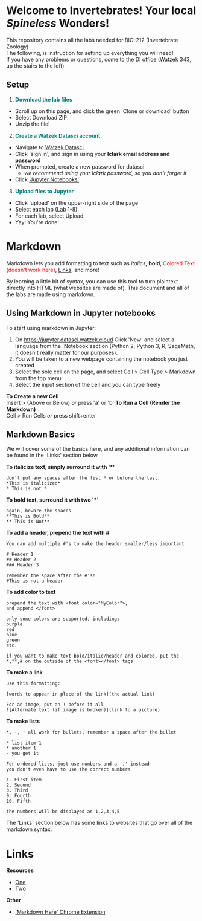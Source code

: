 Welcome to Invertebrates! Your local *Spineless* Wonders!  
=========================================================
This repository contains all the labs needed for BIO-212 (Invertebrate Zoology)  
The following, is instruction for setting up everything you will need!  
If you have any problems or questions, come to the DI office (Watzek 343, up the stairs to the left)

## Setup
1. **<font color="teal">Download the lab files</font>**
  - Scroll up on this page, and click the green 'Clone or download' button
  - Select Download ZIP
  - Unzip the file!  


2. **<font color="teal">Create a Watzek Datasci account</font>**
  - Navigate to [Watzek Datasci](https://datasci.watzek.cloud)
  - Click 'sign in', and sign in using your **lclark email address and password**  
  - When prompted, create a new password for datasci
      - *we recommend using your lclark password, so you don't forget it*
  - Click ['Jupyter Notebooks'](https://jupyter.datasci.watzek.cloud)  


3. **<font color="teal">Upload files to Jupyter</font>**
  - Click 'upload' on the upper-right side of the page
  - Select each lab (Lab 1-8)
  - For each lab, select Upload
  - Yay! You're done!  



Markdown
=====================================
Markdown lets you add formatting to text such as *italics*, **bold**, <font color="red">Colored Text (doesn't work here)</font>, [Links](https://www.youtube.com/watch?v=dQw4w9WgXcQ), and more!

By learning a little bit of syntax, you can use this tool to turn plaintext directly into HTML (what websites are made of). This document and all of the labs are made using markdown.

## Using Markdown in Jupyter notebooks  
To start using markdown in Jupyter:
1. On https://jupyter.datasci.watzek.cloud Click 'New' and select a language from the 'Notebook'section (Python 2, Python 3, R, SageMath, it doesn't really matter for our purposes).
2. You will be taken to a new webpage containing the notebook you just created
3. Select the sole cell on the page, and select Cell > Cell Type > Markdown from the top menu
4. Select the input section of the cell and you can type freely

**To Create a new Cell**  
Insert > (Above or Below) *or* press 'a' or 'b'
**To Run a Cell (Render the Markdown)**  
Cell > Run Cells *or* press shift+enter

## Markdown Basics  
We will cover some of the basics here, and any additional information can be found in the 'Links' section below.

**To italicize text, simply surround it with '*'**
```
don't put any spaces after the fist * or before the last,
*This is italicized*
* This is not *
```

**To bold text, surround it with two '*'**
```
again, beware the spaces
**This is Bold**
** This is Not**
```

**To add a header, prepend the text with #**
```
You can add multiple #'s to make the header smaller/less important

# Header 1
## Header 2
### Header 3

remember the space after the #'s!
#This is not a header
```


**To add color to text**
```
prepend the text with <font color="MyColor">,
and append </font>

only some colors are supported, including:
purple
red
blue
green
etc.

if you want to make text bold/italic/header and colored, put the *,**,# on the outside of the <font></font> tags
```

**To make a link**
```
use this formatting:

[words to appear in place of the link](the actual link)

For an image, put an ! before it all
![Alternate text (if image is broken)](link to a picture)
```

**To make lists**
```
*, -, + all work for bullets, remember a space after the bullet

* list item 1
* another 1
- you get it

For ordered lists, just use numbers and a '.' instead
you don't even have to use the correct numbers

1. First item
2. Second
3. Third
9. Fourth
10. Fifth

the numbers will be displayed as 1,2,3,4,5
```


The 'Links' section below has some links to websites that go over all of the markdown syntax.


Links
=============
**Resources**
* [One](https://commonmark.org/help/)
* [Two](https://daringfireball.net/projects/markdown/)  
  
**Other**  
* ['Markdown Here' Chrome Extension](https://chrome.google.com/webstore/detail/markdown-here/elifhakcjgalahccnjkneoccemfahfoa)
